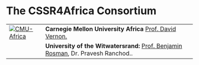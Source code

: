 # The CSSR4Africa Consortium

<table class="style-1">
<tbody>
<tr>
<td><a href="https://www.africa.engineering.cmu.edu/"><img class="alignnone wp-image-669 size-medium" src="https://cssr4africa.github.io/images/CMU_Africa_Horiz_SECONDARY_Red_and_Gray.png" alt="CMU-Africa" /></a></td>
<td><strong>Carnegie Mellon University Africa</strong> <a href="https://www.africa.engineering.cmu.edu/"</a>Prof. David Vernon.</td>
</tr>
<tr>
<td> <a href=https://www.wits.ac.za/csam/""><img class="alignnone wp-image-433 size-full" src="https://cssr4africa.github.io/images/Wits_Centenary_Logo_Large.png" alt=""/></a></td>
<td><strong>University of the Witwatersrand</strong><strong>:</strong> <a href="https://www.wits.ac.za/csam/" target="_blank" rel="noopener">Prof. Benjamin Rosman</a>,  Dr. Pravesh Ranchod.</a>.</td>
</tr>
 </tbody>
</table>
